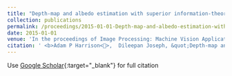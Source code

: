 ```yaml
---
title: "Depth-map and albedo estimation with superior information-theoretic performance"
collection: publications
permalink: /proceedings/2015-01-01-Depth-map-and-albedo-estimation-with-superior-information-theoretic-performance
date: 2015-01-01
venue: 'In the proceedings of Image Processing: Machine Vision Applications VIII'
citation: ' <b>Adam P Harrison<>,  Dileepan Joseph, &quot;Depth-map and albedo estimation with superior information-theoretic performance.&quot; In the proceedings of Image Processing: Machine Vision Applications VIII, 2015.'
---
```

Use [Google Scholar](https://scholar.google.com/scholar?q=Depth+map+and+albedo+estimation+with+superior+information+theoretic+performance){:target="_blank"} for full citation